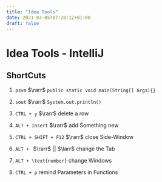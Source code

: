 ```yaml
---
title: "Idea Tools"
date: 2021-03-05T07:20:12+01:00
draft: false
---
```


# Idea Tools - IntelliJ

## ShortCuts

1. `psvm` $\rarr$ `public static void main(String[] args){}`

2. `sout` $\rarr$ `System.out.println()`

3. `CTRL + y` $\rarr$ delete a row

4. `ALT + Insert` $\rarr$ add Something new

5. `CTRL + SHIFT + F12` $\rarr$ close Side-Window

6. `ALT + ` $\rarr$ || $\larr$ change the Tab

7. `ALT + \text{number}` change Windows

8. `CTRL + p` remind Parameters in Functions